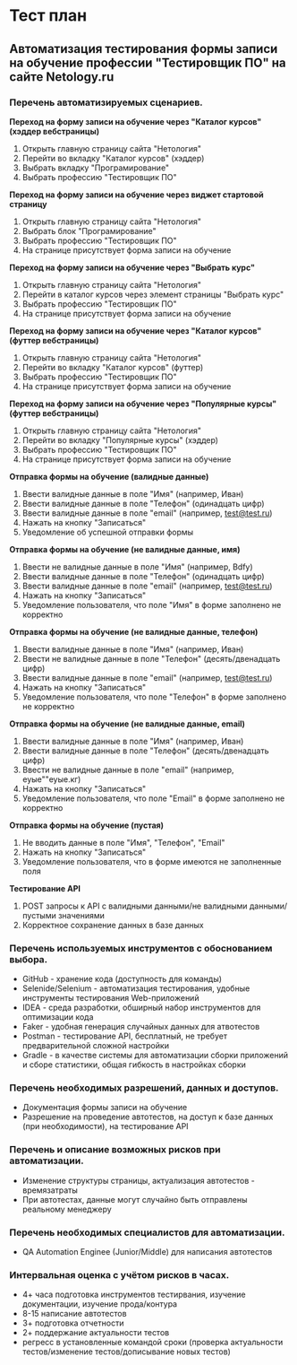 # Тест план
## Автоматизация тестирования формы записи на обучение профессии "Тестировщик ПО" на сайте Netology.ru

### Перечень автоматизируемых сценариев.
<strong>Переход на форму записи на обучение через "Каталог курсов" (хэддер вебстраницы)</strong>

1. Открыть главную страницу сайта "Нетология"
2. Перейти во вкладку "Каталог курсов" (хэддер)
3. Выбрать вкладку "Програмирование"
4. Выбрать профессию "Тестировщик ПО"

<strong>Переход на форму записи на обучение через виджет стартовой страницу</strong>

1. Открыть главную страницу сайта "Нетология"
2. Выбрать блок "Програмирование"
3. Выбрать профессию "Тестировщик ПО"
4. На странице присутствует форма записи на обучение

<strong>Переход на форму записи на обучение через "Выбрать курс"</strong>

1. Открыть главную страницу сайта "Нетология"
2. Перейти в каталог курсов через элемент страницы "Выбрать курс"
3. Выбрать профессию "Тестировщик ПО"
4. На странице присутствует форма записи на обучение

<strong>Переход на форму записи на обучение через "Каталог курсов" (футтер вебстраницы)</strong>

1. Открыть главную страницу сайта "Нетология"
2. Перейти во вкладку "Каталог курсов" (футтер)
3. Выбрать профессию "Тестировщик ПО"
4. На странице присутствует форма записи на обучение

<strong>Переход на форму записи на обучение через "Популярные курсы" (футтер вебстраницы)</strong>

1. Открыть главную страницу сайта "Нетология"
2. Перейти во вкладку "Популярные курсы" (хэддер)
3. Выбрать профессию "Тестировщик ПО"
4. На странице присутствует форма записи на обучение

<strong>Отправка формы на обучение (валидные данные)</strong>

1. Ввести валидные данные в поле "Имя" (например, Иван)
2. Ввести валидные данные в поле "Телефон" (одинадцать цифр)
3. Ввести валидные данные в поле "email" (например, test@test.ru)
4. Нажать на кнопку "Записаться"
5. Уведомление об успешной отправки формы

<strong>Отправка формы на обучение (не валидные данные, имя)</strong>

1. Ввести не валидные данные в поле "Имя" (например, Bdfy)
2. Ввести валидные данные в поле "Телефон" (одинадцать цифр)
3. Ввести валидные данные в поле "email" (например, test@test.ru)
4. Нажать на кнопку "Записаться"
5. Уведомление пользователя, что поле "Имя" в форме заполнено не корректно

<strong>Отправка формы на обучение (не валидные данные, телефон)</strong>

1. Ввести валидные данные в поле "Имя" (например, Иван)
2. Ввести не валидные данные в поле "Телефон" (десять/двенадцать цифр)
3. Ввести валидные данные в поле "email" (например, test@test.ru)
4. Нажать на кнопку "Записаться"
5. Уведомление пользователя, что поле "Телефон" в форме заполнено не корректно

<strong>Отправка формы на обучение (не валидные данные, email)</strong>

1. Ввести валидные данные в поле "Имя" (например, Иван)
2. Ввести валидные данные в поле "Телефон" (десять/двенадцать цифр)
3. Ввести не валидные данные в поле "email" (например, еуые""еуые.кг)
4. Нажать на кнопку "Записаться"
5. Уведомление пользователя, что поле "Email" в форме заполнено не корректно

<strong>Отправка формы на обучение (пустая)</strong>

1. Не вводить данные в поле "Имя", "Телефон", "Email"
2. Нажать на кнопку "Записаться"
3. Уведомление пользователя, что в форме имеются не заполненные поля

<strong>Тестирование API</strong>

1. POST запросы к API с валидными данными/не валидными данными/пустыми значениями
2. Корректное сохранение данных в базе данных

### Перечень используемых инструментов с обоснованием выбора.

- GitHub - хранение кода (доступность для команды)
- Selenide/Selenium - автоматизация тестирования, удобные инструменты тестирования Web-приложений
- IDEA - среда разработки, обширный набор инструментов для оптимизации кода
- Faker - удобная генерация случайных данных для атвотестов
- Postman - тестирование API, бесплатный, не требует предварительной сложной настройки
- Gradle - в качестве системы для автоматизации сборки приложений и сборе статистики, общая гибкость в настройках 
сборки

### Перечень необходимых разрешений, данных и доступов.

- Документация формы записи на обучение
- Разрешение на проведение автотестов, на доступ к базе данных (при необходимости), на тестирование API

### Перечень и описание возможных рисков при автоматизации.

- Изменение структуры страницы, актуализация автотестов - времязатраты
- При автотестах, данные могут случайно быть отправлены реальному менеджеру

### Перечень необходимых специалистов для автоматизации.

- QA Automation Enginee (Junior/Middle) для написания автотестов

### Интервальная оценка с учётом рисков в часах.
 - 4+ часа подготовка инструментов тестирвания, изучение документации, изучение прода/контура
 - 8-15 написание автотестов
 - 3+ подготовка отчетности 
 - 2+ поддержание актуальности тестов
 - регресс в установленные командой сроки (проверка актуальности тестов/изменение тестов/дописывание новых тестов)
